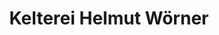 ---
title: "Kelterei Helmut Wörner"
url: /niederdorfelden/kelterei-helmut-woerner/
shop: Getränke
---
